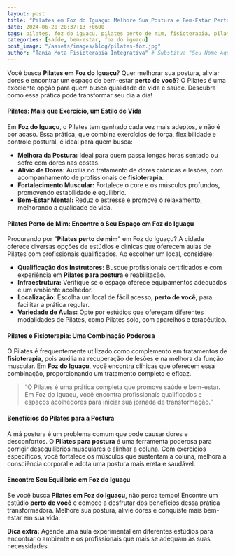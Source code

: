 ```yaml
---
layout: post
title: "Pilates em Foz do Iguaçu: Melhore Sua Postura e Bem-Estar Perto de Você"
date: 2024-06-20 20:37:13 +0600
tags: pilates, foz do iguacu, pilates perto de mim, fisioterapia, pilates para postura
categories: [saúde, bem-estar, foz do iguaçu]
post_image: "/assets/images/blog/pilates-foz.jpg"
author: "Tania Mota Fisioterapia Integrativa" # Substitua "Seu Nome Aqui" pelo seu nome
---
```


<p>Você busca <strong>Pilates em Foz do Iguaçu</strong>? Quer melhorar sua postura, aliviar dores e encontrar um espaço de bem-estar <strong>perto de você</strong>? O Pilates é uma excelente opção para quem busca qualidade de vida e saúde. Descubra como essa prática pode transformar seu dia a dia!</p>

<h4>Pilates: Mais que Exercício, um Estilo de Vida</h4>

<p>Em <strong>Foz do Iguaçu</strong>, o Pilates tem ganhado cada vez mais adeptos, e não é por acaso. Essa prática, que combina exercícios de força, flexibilidade e controle postural, é ideal para quem busca:</p>

* <strong>Melhora da Postura:</strong> Ideal para quem passa longas horas sentado ou sofre com dores nas costas.
* <strong>Alívio de Dores:</strong> Auxilia no tratamento de dores crônicas e lesões, com acompanhamento de profissionais de <strong>fisioterapia</strong>.
* <strong>Fortalecimento Muscular:</strong> Fortalece o core e os músculos profundos, promovendo estabilidade e equilíbrio.
* <strong>Bem-Estar Mental:</strong> Reduz o estresse e promove o relaxamento, melhorando a qualidade de vida.

<h4>Pilates Perto de Mim: Encontre o Seu Espaço em Foz do Iguaçu</h4>

<p>Procurando por "<strong>Pilates perto de mim</strong>" em Foz do Iguaçu? A cidade oferece diversas opções de estúdios e clínicas que oferecem aulas de Pilates com profissionais qualificados. Ao escolher um local, considere:</p>

* <strong>Qualificação dos Instrutores:</strong> Busque profissionais certificados e com experiência em <strong>Pilates para postura</strong> e reabilitação.
* <strong>Infraestrutura:</strong> Verifique se o espaço oferece equipamentos adequados e um ambiente acolhedor.
* <strong>Localização:</strong> Escolha um local de fácil acesso, <strong>perto de você</strong>, para facilitar a prática regular.
* <strong>Variedade de Aulas:</strong> Opte por estúdios que ofereçam diferentes modalidades de Pilates, como Pilates solo, com aparelhos e terapêutico.

<h4>Pilates e Fisioterapia: Uma Combinação Poderosa</h4>

<p>O Pilates é frequentemente utilizado como complemento em tratamentos de <strong>fisioterapia</strong>, pois auxilia na recuperação de lesões e na melhora da função muscular. Em <strong>Foz do Iguaçu</strong>, você encontra clínicas que oferecem essa combinação, proporcionando um tratamento completo e eficaz.</p>

<blockquote class="blockquote single-quote">
  <p>“O Pilates é uma prática completa que promove saúde e bem-estar. Em Foz do Iguaçu, você encontra profissionais qualificados e espaços acolhedores para iniciar sua jornada de transformação.”</p>
</blockquote>

<h4>Benefícios do Pilates para a Postura</h4>

<p>A má postura é um problema comum que pode causar dores e desconfortos. O <strong>Pilates para postura</strong> é uma ferramenta poderosa para corrigir desequilíbrios musculares e alinhar a coluna. Com exercícios específicos, você fortalece os músculos que sustentam a coluna, melhora a consciência corporal e adota uma postura mais ereta e saudável.</p>

<h4>Encontre Seu Equilíbrio em Foz do Iguaçu</h4>

<p>Se você busca <strong>Pilates em Foz do Iguaçu</strong>, não perca tempo! Encontre um estúdio <strong>perto de você</strong> e comece a desfrutar dos benefícios dessa prática transformadora. Melhore sua postura, alivie dores e conquiste mais bem-estar em sua vida.</p>

<b>Dica extra:</b> Agende uma aula experimental em diferentes estúdios para encontrar o ambiente e os profissionais que mais se adequam às suas necessidades.